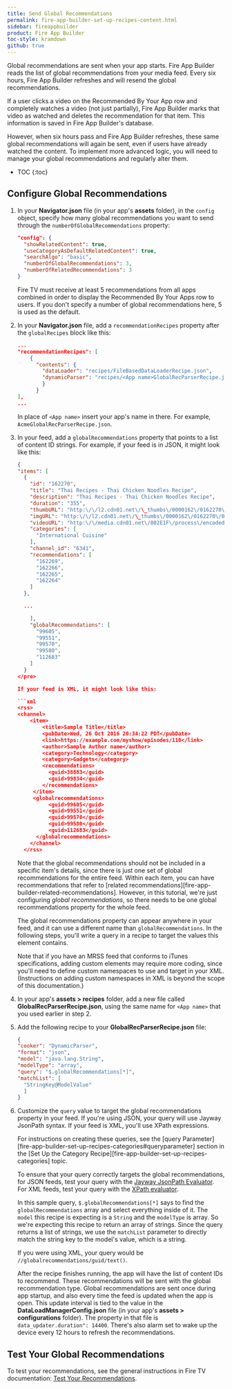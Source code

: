 ```yaml
---
title: Send Global Recommendations
permalink: fire-app-builder-set-up-recipes-content.html
sidebar: fireappbuilder
product: Fire App Builder
toc-style: kramdown
github: true
---
```


Global recommendations are sent when your app starts. Fire App Builder reads the list of global recommendations from your media feed. Every six hours, Fire App Builder refreshes and will resend the global recommendations.

If a user clicks a video on the Recommended By Your App row and completely watches a video (not just partially), Fire App Builder marks that video as watched and deletes the recommendation for that item. This information is saved in Fire App Builder's database.

However, when six hours pass and Fire App Builder refreshes, these same global recommendations will again be sent, even if users have already watched the content. To implement more advanced logic, you will need to manage your global recommendations and regularly alter them.

* TOC
{:toc}

## Configure Global Recommendations

1.  In your **Navigator.json** file (in your app's **assets** folder), in the `config` object, specify how many global recommendations you want to send through the `numberOfGlobalRecommendations` property:

    ```json
    "config": {
      "showRelatedContent": true,
      "useCategoryAsDefaultRelatedContent": true,
      "searchAlgo": "basic",
      "numberOfGlobalRecommendations": 3,
      "numberOfRelatedRecommendations": 3
    }
    ```

    Fire TV must receive at least 5 recommendations from all apps combined in order to display the Recommended By Your Apps row to users. If you don't specify a number of global recommendations here, 5 is used as the default.

2.  In your **Navigator.json** file, add a `recommendationRecipes` property after the `globalRecipes` block like this:

    ```json
    ...
    "recommendationRecipes": [
        {
          "contents": {
            "dataLoader": "recipes/FileBasedDataLoaderRecipe.json",
            "dynamicParser": "recipes/<App name>GlobalRecParserRecipe.json"
            }
          }
    ],
    ...
    ```

    In place of `<App name>` insert your app's name in there. For example, `AcmeGlobalRecParserRecipe.json`.

2.  In your feed, add a `globalRecommendations` property that points to a list of content ID strings. For example, if your feed is in JSON, it might look like this:

    ```json
    {
    "items": [
      {
        "id": "162270",
        "title": "Thai Recipes - Thai Chicken Noodles Recipe",
        "description": "Thai Recipes - Thai Chicken Noodles Recipe",
        "duration": "355",
        "thumbURL": "http:\/\/l2.cdn01.net\/\_thumbs\/0000162\/0162270\/0162270__015f.jpg",
        "imgURL": "http:\/\/l2.cdn01.net\/\_thumbs\/0000162\/0162270\/0162270__015f.jpg",
        "videoURL": "http:\/\/media.cdn01.net\/802E1F\/process\/encoded\/video_1880k\/0000162\/0162270\/D8HFLX0AC.mp4?source=firetv&channel_id=6341",
        "categories": [
          "International Cuisine"
        ],
        "channel_id": "6341",
        "recommendations": [
          "162269",
          "162266",
          "162265",
          "162264"
        ]
      },

      ...

        ],
        "globalRecommendations": [
          "99605",
          "99551",
          "99570",
          "99580",
          "112683"
        ]
      }
    </pre>

    If your feed is XML, it might look like this:

    ```xml
    <rss>
    <channel>
        <item>
            <title>Sample Title</title>
            <pubDate>Wed, 26 Oct 2016 20:34:22 PDT</pubDate>
            <link>https://example.com/myshow/episodes/110</link>
            <author>Sample Author name</author>
            <category>Technology</category>
            <category>Gadgets</category>
            <recommendations>
              <guid>38883</guid>
              <guid>99834</guid>
            </recommendations>
         </item>
         <globalrecommendations>
              <guid>99605</guid>
              <guid>99551</guid>
              <guid>99570</guid>
              <guid>99580</guid>
              <guid>112683</guid>
          </globalrecommendations>
        </channel>
      </rss>
      ```

      Note that the global recommendations should not be included in a specific item's details, since there is just one set of global recommendations for the entire feed. Within each item, you can have recommendations that refer to [related recommendations][fire-app-builder-related-recommendations]. However, in this tutorial, we're just configuring *global recommendations*, so there needs to be one global recommendations property for the whole feed.

      The global recommendations property can appear anywhere in your feed, and it can use a different name than `globalRecommendations`. In the following steps, you'll write a query in a recipe to target the values this element contains.

      Note that if you have an MRSS feed that conforms to iTunes specifications, adding custom elements may require more coding, since you'll need to define custom namespaces to use and target in your XML. (Instructions on adding custom namespaces in XML is beyond the scope of this documentation.)

3.  In your app's **assets > recipes** folder, add a new file called **<App name>GlobalRecParserRecipe.json**, using the same name for `<App name>` that you used earlier in step 2.
4.  Add the following recipe to your **<App name>GlobalRecParserRecipe.json** file:

    ```json
    {
    "cooker": "DynamicParser",
    "format": "json",
    "model": "java.lang.String",
    "modelType": "array",
    "query": "$.globalRecommendations[*]",
    "matchList": [
      "StringKey@ModelValue"
      ]
    }
    ```

5.  Customize the `query` value to target the global recommendations property in your feed. If you're using JSON, your query will use Jayway JsonPath syntax. If your feed is XML, you'll use XPath expressions.

    For instructions on creating these queries, see the [query Parameter][fire-app-builder-set-up-recipes-categories#queryparameter] section in the [Set Up the Category Recipe][fire-app-builder-set-up-recipes-categories] topic.

    To ensure that your query correctly targets the global recommendations, for JSON feeds, test your query with the [Jayway JsonPath Evaluator](https://jsonpath.herokuapp.com/). For XML feeds, test your query with the [XPath evaluator](http://www.freeformatter.com/xpath-tester.html).

    In this sample query, `$.globalRecommendations[*]` says to find the `globalRecommendations` array and select everything inside of it. The `model` this recipe is expecting is a `String` and the `modelType` is array. So we're expecting this recipe to return an array of strings. Since the query returns a list of strings, we use the `matchList` parameter to directly match the string key to the model's value, which is a string.

    If you were using XML, your query would be `//globalrecommendations/guid/text()`.

    After the recipe finishes running, the app will have the list of content IDs to recommend. These recommendations will be sent with the global recommendation type. Global recommendations are sent once during app startup, and also every time the feed is updated when the app is open. This update interval is tied to the value in the **DataLoadManagerConfig.json** file (in your app's **assets > configurations** folder). The property in that file is `data_updater.duration": 14400`. There's also alarm set to wake up the device every 12 hours to refresh the recommendations.


## Test Your Global Recommendations

To test your recommendations, see the general instructions in Fire TV documentation: [Test Your Recommendations](fire-tv-recommendations-testing).
